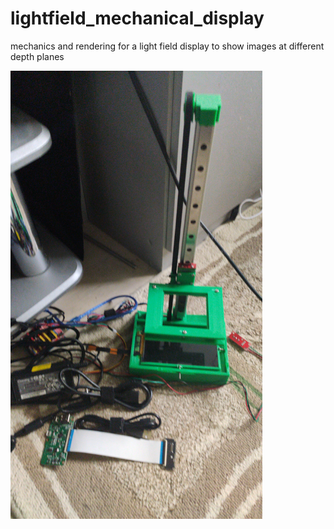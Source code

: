 # lightfield_mechanical_display
mechanics and rendering for a light field display to show images at different depth planes

<img src="mechanical_lightfield_display.jpeg" style="width:80%;">
